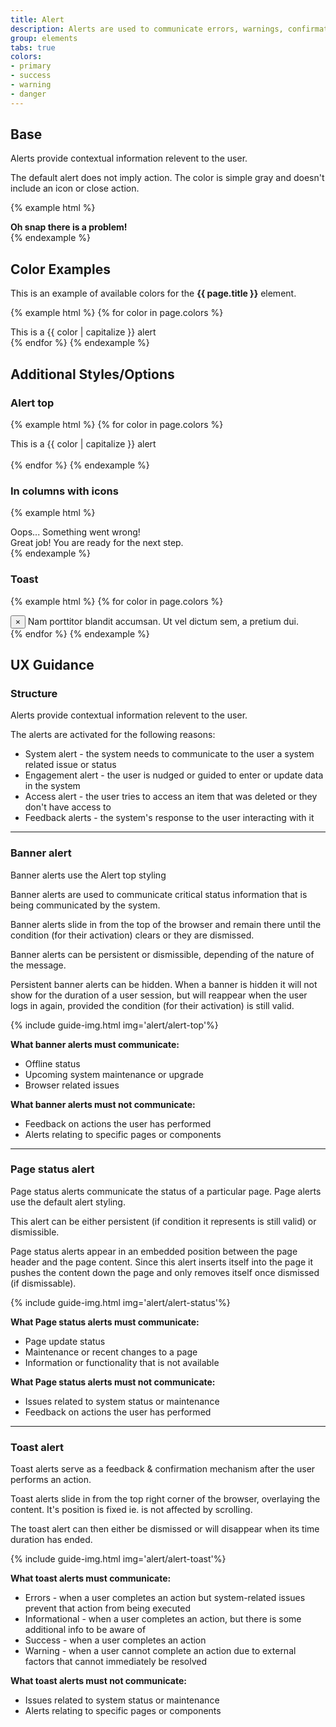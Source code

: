 ```yaml
---
title: Alert
description: Alerts are used to communicate errors, warnings, confirmation messages and critical information that can affect the user experience.
group: elements
tabs: true
colors:
- primary
- success
- warning
- danger
---
```


<div class="tab-content" id="code" markdown="1">

## Base

Alerts provide contextual information relevent to the user.

The default alert does not imply action. The color is simple gray and doesn't include an icon or close action.

{% example html %}
<div class="c-alert">
 <strong>Oh snap there is a problem!</strong>
</div>
{% endexample %}

## Color Examples

This is an example of available colors for the **{{ page.title }}** element. 

{% example html %}
{% for color in page.colors %}
<div class="c-alert c-alert-{{ color }}">
    <a href="" class="c-a c-alert-close" data-dismiss="c-alert" aria-hidden="true">
        <i class="fa fa-times" aria-hidden="true"></i>
    </a>
    This is a {{ color | capitalize }} alert
</div>
{% endfor %}
{% endexample %}


## Additional Styles/Options

### Alert top

{% example html %}
{% for color in page.colors %}
<div class="c-alert c-alert-top c-alert-{{ color }}">
    <a href="" class="c-a c-alert-close" data-dismiss="c-alert" aria-hidden="true">
        <i class="fa fa-times" aria-hidden="true"></i>
    </a>
    This is a {{ color | capitalize }} alert
</div>
<br>
{% endfor %}
{% endexample %}

### In columns with icons

{% example html %}
<div class="c-row">
    <div class="c-col">
        <div class="c-alert c-alert-danger">
            <i class="fa fa-exclamation-circle c-m-right-sm"></i> Oops... Something went wrong!
            <a class="c-a c-alert-close"><i class="fa fa-times"></i></a>
        </div>
    </div>
    <div class="c-col">
        <div class="c-alert c-alert-success">
            <i class="fa fa-check-circle c-m-right-sm"></i> Great job! You are ready for the next step.
            <a class="c-a c-alert-close"><i class="fa fa-times"></i></a>
        </div>
    </div>
</div>
{% endexample %}

### Toast
{% example html %}
{% for color in page.colors %}
<div class="c-toast-alert c-toast-alert-{{ color }}">
    <button href="javascript:void(0)" class="c-toast-alert-close">&times;</button> Nam porttitor blandit accumsan. Ut vel
    dictum sem, a pretium dui.
</div>
{% endfor %}
{% endexample %}

</div>

<div class="tab-content active" id="design" markdown="1">

## UX Guidance

### Structure

Alerts provide contextual information relevent to the user.

The alerts are activated for the following reasons:
- System alert - the system needs to communicate to the user a system related issue or status
- Engagement alert - the user is nudged or guided to enter or update data in the system
- Access alert - the user tries to access an item that was deleted or they don't have access to
- Feedback alerts - the system's response to the user interacting with it

---

### Banner alert 
Banner alerts use the Alert top styling

Banner alerts are used to communicate critical status information that is being communicated by the system.

Banner alerts slide in from the top of the browser and remain there until the condition (for their activation) clears or they are dismissed.

Banner alerts can be persistent or dismissible, depending of the nature of the message.

Persistent banner alerts can be hidden. When a banner is hidden it will not show for the duration of a user session, but will reappear when the user logs in again, provided the condition (for their activation) is still valid.

{% include guide-img.html img='alert/alert-top'%}

**What banner alerts must communicate:**
- Offline status
- Upcoming system maintenance or upgrade
- Browser related issues

**What banner alerts must not communicate:**
- Feedback on actions the user has performed
- Alerts relating to specific pages or components

---

### Page status alert
Page status alerts communicate the status of a particular page. Page alerts use the default alert styling.

This alert can be either persistent (if condition it represents is still valid) or dismissible.

Page status alerts appear in an embedded position between the page header and the page content. Since this alert inserts itself into the page it pushes the content down the page and only removes itself once dismissed (if dismissable).

{% include guide-img.html img='alert/alert-status'%}

**What Page status alerts must communicate:**
- Page update status
- Maintenance or recent changes to a page
- Information or functionality that is not available

**What Page status alerts must not communicate:**
- Issues related to system status or maintenance
- Feedback on actions the user has performed

---

### Toast alert 
Toast alerts serve as a feedback & confirmation mechanism after the user performs an action. 

Toast alerts slide in from the top right corner of the browser, overlaying the content. It's position is fixed ie. is not affected by scrolling.

The toast alert can then either be dismissed or will disappear when its time duration has ended.

{% include guide-img.html img='alert/alert-toast'%}

**What toast alerts must communicate:**
- Errors - when a user completes an action but system-related issues prevent that action from being executed
- Informational - when a user completes an action, but there is some additional info to be aware of
- Success - when a user completes an action
- Warning - when a user cannot complete an action due to external factors that cannot immediately be resolved

**What toast alerts must not communicate:**
- Issues related to system status or maintenance
- Alerts relating to specific pages or components

</div>